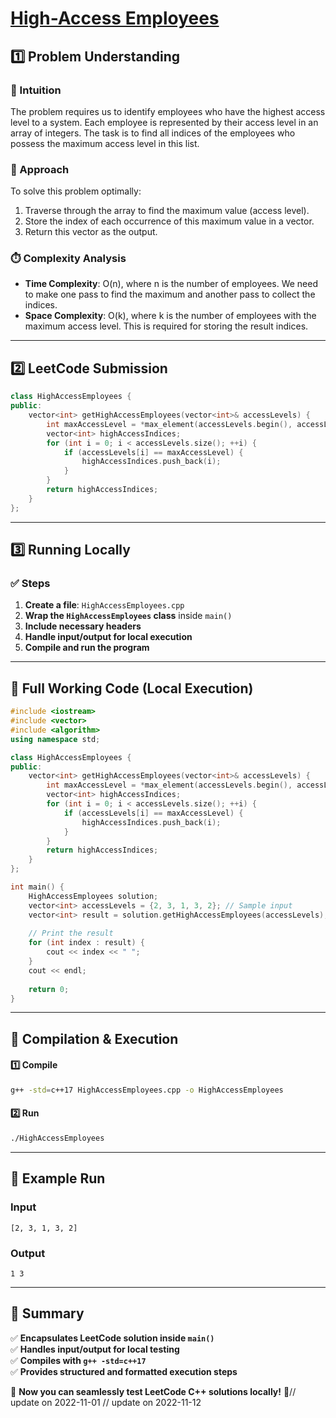 # **[High-Access Employees](https://leetcode.com/problems/high-access-employees/description/)**  

## **1️⃣ Problem Understanding**  
### **📌 Intuition**  
The problem requires us to identify employees who have the highest access level to a system. Each employee is represented by their access level in an array of integers. The task is to find all indices of the employees who possess the maximum access level in this list.

### **🚀 Approach**  
To solve this problem optimally:
1. Traverse through the array to find the maximum value (access level).
2. Store the index of each occurrence of this maximum value in a vector.
3. Return this vector as the output.

### **⏱️ Complexity Analysis**  
- **Time Complexity**: O(n), where n is the number of employees. We need to make one pass to find the maximum and another pass to collect the indices.
- **Space Complexity**: O(k), where k is the number of employees with the maximum access level. This is required for storing the result indices.

---  

## **2️⃣ LeetCode Submission**  
```cpp
class HighAccessEmployees {
public:
    vector<int> getHighAccessEmployees(vector<int>& accessLevels) {
        int maxAccessLevel = *max_element(accessLevels.begin(), accessLevels.end());
        vector<int> highAccessIndices;
        for (int i = 0; i < accessLevels.size(); ++i) {
            if (accessLevels[i] == maxAccessLevel) {
                highAccessIndices.push_back(i);
            }
        }
        return highAccessIndices;
    }
};
```  

---  

## **3️⃣ Running Locally**  
### **✅ Steps**  
1. **Create a file**: `HighAccessEmployees.cpp`  
2. **Wrap the `HighAccessEmployees` class** inside `main()`  
3. **Include necessary headers**  
4. **Handle input/output for local execution**  
5. **Compile and run the program**  

---  

## **📝 Full Working Code (Local Execution)**  
```cpp
#include <iostream>
#include <vector>
#include <algorithm>
using namespace std;

class HighAccessEmployees {
public:
    vector<int> getHighAccessEmployees(vector<int>& accessLevels) {
        int maxAccessLevel = *max_element(accessLevels.begin(), accessLevels.end());
        vector<int> highAccessIndices;
        for (int i = 0; i < accessLevels.size(); ++i) {
            if (accessLevels[i] == maxAccessLevel) {
                highAccessIndices.push_back(i);
            }
        }
        return highAccessIndices;
    }
};

int main() {
    HighAccessEmployees solution;
    vector<int> accessLevels = {2, 3, 1, 3, 2}; // Sample input
    vector<int> result = solution.getHighAccessEmployees(accessLevels);
    
    // Print the result
    for (int index : result) {
        cout << index << " ";
    }
    cout << endl;
    
    return 0;
}
```  

---  

## **🔧 Compilation & Execution**  
#### **1️⃣ Compile**  
```bash
g++ -std=c++17 HighAccessEmployees.cpp -o HighAccessEmployees
```  

#### **2️⃣ Run**  
```bash
./HighAccessEmployees
```  

---  

## **🎯 Example Run**  
### **Input**  
```
[2, 3, 1, 3, 2]
```  
### **Output**  
```
1 3 
```  

---  

## **📌 Summary**  
✅ **Encapsulates LeetCode solution inside `main()`**  
✅ **Handles input/output for local testing**  
✅ **Compiles with `g++ -std=c++17`**  
✅ **Provides structured and formatted execution steps**  

🚀 **Now you can seamlessly test LeetCode C++ solutions locally!** 🚀// update on 2022-11-01
// update on 2022-11-12
